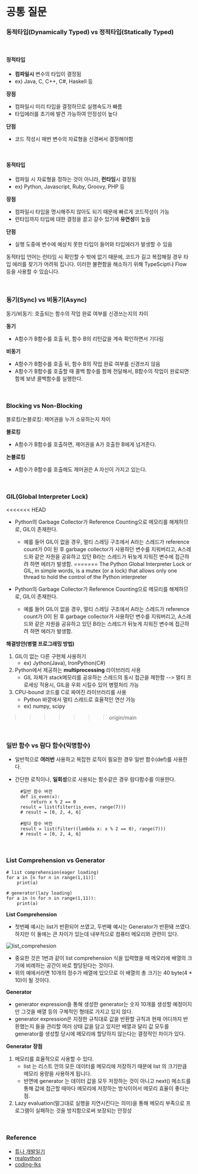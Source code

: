 # 공통 질문

### 동적타입(Dynamically Typed) vs 정적타입(Statically Typed)

<br/>

#### 정적타입
- **컴파일시** 변수의 타입이 결정됨
- ex) Java, C, C++, C#, Haskell 등

**장점**
- 컴파일시 미리 타입을 결정하므로 실행속도가 빠름 
- 타입에러를 초기에 발견 가능하여 안정성이 높다

**단점**
- 코드 작성시 매번 변수의 자료형을 신경써서 결정해야함

<br/>

#### 동적타입

- 컴파일 시 자료형을 정하는 것이 아니라, **런타임**시 결정됨
- ex) Python, Javascript, Ruby, Groovy, PHP 등

**장점**
- 컴파일시 타입을 명시해주지 않아도 되기 때문에 빠르게 코드작성이 가능
- 런타임까지 타입에 대한 결정을 끌고 갈수 있기에 **유연성**이 높음

**단점**
- 실행 도중에 변수에 예상치 못한 타입이 들어와 타입에러가 발생할 수 있음

동적타입 언어는 런타임 시 확인할 수 밖에 없기 때문에, 코드가 길고 복잡해질 경우 타입 에러를 찾기가 어려워 집니다.
이러한 불편함을 해소하기 위해 TypeScipt나 Flow 등을 사용할 수 있습니다.

<br/>

### 동기(Sync) vs 비동기(Async)
동기/비동기: 호출되는 함수의 작업 완료 여부를 신경쓰는지의 차이

**동기**
- A함수가 B함수를 호출 뒤, 함수 B의 리턴값을 계속 확인하면서 기다림

**비동기**
- A함수가 B함수를 호출 뒤, 함수 B의 작업 완료 여부를 신경쓰지 않음
- A함수가 B함수를 호출할 때 콜백 함수를 함께 전달해서, B함수의 작업이 완료되면 함께 보낸 콜백함수를 실행한다.

<br/>

### Blocking vs Non-Blocking
블로킹/논블로킹: 제어권을 누가 소유하는지 차이

**블로킹**
- A함수가 B함수를 호출하면, 제어권을 A가 호출한 B에게 넘겨준다.

**논블로킹**
- A함수가 B함수를 호출해도 제어권은 A 자신이 가지고 있는다.

<br/>

### GIL(Global Interpreter Lock)
<<<<<<< HEAD
- Python의 Garbage Collector가 Reference Counting으로 메모리를 해제하므로, GIL이 존재한다.
  - 예를 들어 GIL이 없을 경우, 멀티 스레딩 구조에서 A라는 스레드가 reference count가 0이 된 후 garbage collector가 사용하던 변수를 지워버리고, A스레드와 같은 자원을 공유하고 있던 B라는 스레드가 뒤늦게 지워진 변수에 접근하려 하면 에러가 발생함.
=======
The Python Global Interpreter Lock or GIL, in simple words, is a mutex (or a lock) that allows only one thread to hold the control of the Python interpreter

- Python의 Garbage Collector가 Reference Counting으로 메모리를 해제하므로, GIL이 존재한다.
  - 예를 들어 GIL이 없을 경우, 멀티 스레딩 구조에서 A라는 스레드가 reference count가 0이 된 후 garbage collector가 사용하던 변수를 지워버리고, A스레드와 같은 자원을 공유하고 있던 B라는 스레드가 뒤늦게 지워진 변수에 접근하려 하면 에러가 발생함.

**해결방안(병렬 프로그래밍 방법)**
1. GIL이 없는 다른 구현체 사용하기
   - ex) Jython(Java), IronPython(C#)
2. Python에서 제공하는 **multiprocessing** 라이브러리 사용
   - GIL 자체가 stack메모리를 공유하는 스레드의 동시 접근을 제한함 --> 멀티 프로세싱 적용시, GIL을 우회 시킬수 있어 병렬처리 가능
3. CPU-bound 코드를 C로 짜여진 라이브러리를 사용
   - Python 바깥에서 멀티 스레드로 효율적인 연산 가능
   - ex) numpy, scipy
>>>>>>> origin/main

<br/>

### 일반 함수 vs 람다 함수(익명함수)
- 일반적으로 **여러번** 사용하고 복잡한 로직이 필요한 경우 일반 함수(def)를 사용한다.
- 간단한 로직이나, **일회성**으로 사용되는 함수같은 경우 람다함수를 이용한다.


        #일반 함수 버전
        def is_even(x):
            return x % 2 == 0
        result = list(filter(is_even, range(7)))
        # result = [0, 2, 4, 6]
         
        #람다 함수 버전
        result = list(filter((lambda x: x % 2 == 0), range(7)))
        # result = [0, 2, 4, 6]

<br/>

### List Comprehension vs Generator
```
# list comprehension(eager loading)
for a in [n for n in range(1,11)]:
    print(a)
```
```
# generator(lazy loading)
for a in (n for n in range(1,11)):
    print(a)
```
**List Comprehension**
- 첫번째 예시는 list가 반환되어 쓰였고, 두번째 예시는 Generator가 반환돼 쓰였다. 하지만 이 둘에는 큰 차이가 있는데 내부적으로 컴퓨터 메모리와 관련이 있다.

![list_comprehesion](https://img1.daumcdn.net/thumb/R1280x0/?scode=mtistory2&fname=https%3A%2F%2Fk.kakaocdn.net%2Fdn%2F7Gh3L%2FbtqXXjWUn88%2FcaJKDmiNKf4QR9AUkEQ1gk%2Fimg.png)
- 중요한 것은 1번과 같이 list comprehension 식을 입력했을 때 메모리에 배열의 크기에 비례하는 공간이 바로 할당된다는 것이다.
- 위의 예에서라면 10개의 정수가 배열에 있으므로 이 배열의 총 크기는 40 byte(4 * 10)이 될 것이다.

**Generator**
- generator expression을 통해 생성한 generator는 숫자 10개를 생성할 예정이지만 그것을 배열 등의 구체적인 형태로 가지고 있지 않다.
- generator expression은 지정한 규칙대로 값을 반환할 규칙과 현재 어디까지 반환했는지 들을 관리할 여러 상태 값을 담고 있지만 배열과 달리 값 모두를 generator를 생성할 당시에 메모리에 할당하지 않는다는 결정적인 차이가 있다.

**Generator 장점**

1. 메모리를 효율적으로 사용할 수 있다.
    - list 는 리스트 안의 모든 데이터를 메모리에 저장하기 때문에 list 의 크기만큼 메모리 용량을 사용하게 됩니다.
    - 반면에 generator 는 데이터 값을 모두 저장하는 것이 아니고 next() 메소드를 통해 값에 접근할 때마다 메모리에 저장하는 방식이어서 메모리 효율이 좋다는점.
2. Lazy evaluation(말그대로 실행을 지연시킨다는 의미)을 통해 메모리 부족으로 프로그램이 실패하는 것을 방지함으로써 보장되는 안정성

<br/>

### Reference

- [튜나 개발일기](https://devuna.tistory.com/82)
- [realpython](https://realpython.com/python-gil/)
- [coding-lks](https://coding-lks.tistory.com/m/140?category=446043)
